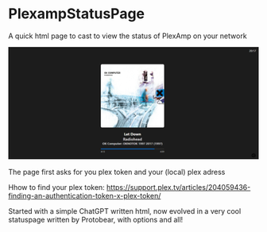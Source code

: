 # PlexampStatusPage
A quick html page to cast to view the status of PlexAmp on your network

![Alt text](Screenshot%202024-09-29%20201734.png)


The page first asks for you plex token and your (local) plex adress

Hhow to find your plex token: https://support.plex.tv/articles/204059436-finding-an-authentication-token-x-plex-token/


Started with a simple ChatGPT written html, now evolved in a very cool statuspage written by Protobear, with options and all!

